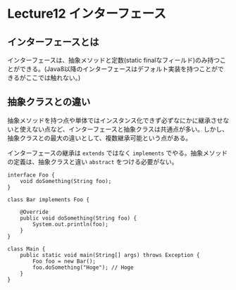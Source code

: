 # Lecture12 インターフェース

## インターフェースとは
インターフェースは、抽象メソッドと定数(static finalなフィールド)のみ持つことができる。(Java8以降のインターフェースはデフォルト実装を持つことができるがここでは触れない。)

## 抽象クラスとの違い
抽象メソッドを持つ点や単体ではインスタンス化できず必ずなにかに継承させないと使えない点など、インターフェースと抽象クラスは共通点が多い。しかし、抽象クラスとの最大の違いとして、複数継承可能という点がある。

インターフェースの継承は `extends` ではなく `implements` でやる。抽象メソッドの定義は、抽象クラスと違い `abstract` をつける必要がない。

```
interface Foo {
    void doSomething(String foo);
}

class Bar implements Foo {

    @Override
    public void doSomething(String foo) {
        System.out.println(foo);
    }
}

class Main {
    public static void main(String[] args) throws Exception {
        Foo foo = new Bar();
        foo.doSomething("Hoge"); // Hoge
    }
}
```
